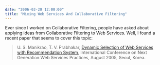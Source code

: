 ```yaml
---
date: "2006-03-20 12:00:00"
title: "Mixing Web Services And Collaborative Filtering"
---
```




Ever since I worked on Collaborative Filtering, people have asked about applying ideas from Collaborative Filtering to Web Services. Well, I found a recent paper that seems to cover this topic:

> U. S. Manikrao, T. V. Prabhakar, [Dynamic Selection of Web Services with Recommendation System](http://www.cse.iitk.ac.in/users/tvp/papers/Umardand-Dynamic.pdf), International Conference on Next Generation Web Services Practices, August 2005, Seoul, Korea.


